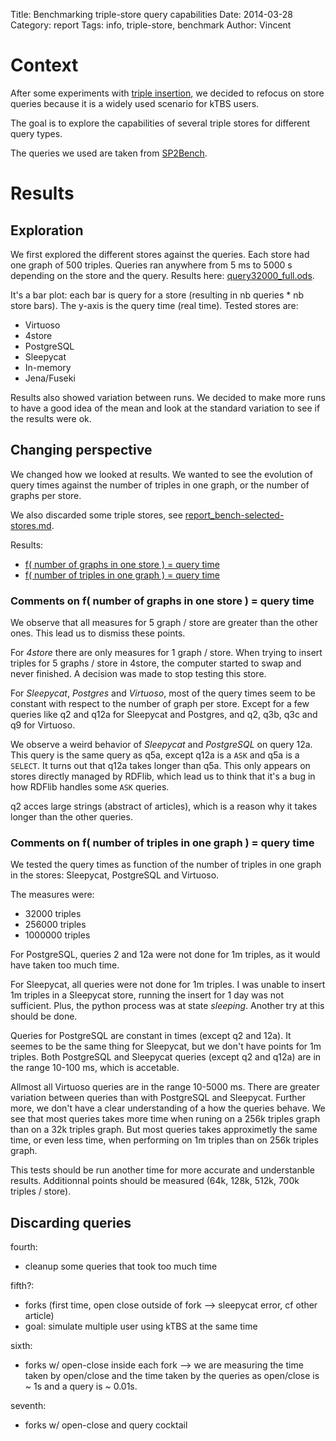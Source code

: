 Title: Benchmarking triple-store query capabilities
Date: 2014-03-28
Category: report
Tags: info, triple-store, benchmark
Author: Vincent



Context
=======

After some experiments with [triple insertion](report_triple-store-insert.md), we decided to refocus
on store queries because it is a widely used scenario for kTBS users.

The goal is to explore the capabilities of several triple stores for different query types.

The queries we used are taken from [SP2Bench][sp2bench-queries].


Results
=======

Exploration
-----------

We first explored the different stores against the queries.
Each store had one graph of 500 triples.
Queries ran anywhere from 5 ms to 5000 s depending on the store and the query.
Results here: [query32000_full.ods](../../bench_results/query32000_full.ods).

It's a bar plot: each bar is query for a store (resulting in nb queries * nb store bars).
The y-axis is the query time (real time).
Tested stores are:

- Virtuoso
- 4store
- PostgreSQL
- Sleepycat
- In-memory
- Jena/Fuseki

Results also showed variation between runs.
We decided to make more runs to have a good idea of the mean and look at the standard variation to see
if the results were ok.


Changing perspective
--------------------

We changed how we looked at results. We wanted to see the evolution of query times against the number of
triples in one graph, or the number of graphs per store.

We also discarded some triple stores, see [report_bench-selected-stores.md]().

Results:

- [f( number of graphs in one store ) = query time](../../bench_results/figure_ngraph_store_1.png)
- [f( number of triples in one graph ) = query time](../../bench_results/figure_ntriples_stores_1.pdf)


### Comments on f( number of graphs in one store ) = query time

We observe that all measures for 5 graph / store are greater than the other ones.
This lead us to dismiss these points.

For *4store* there are only measures for 1 graph / store.
When trying to insert triples for 5 graphs / store in 4store, the computer started to swap and never finished.
A decision was made to stop testing this store.

For *Sleepycat*, *Postgres* and *Virtuoso*, most of the query times seem to be constant with respect to
the number of graph per store. Except for a few queries like q2 and q12a for Sleepycat and Postgres, and q2, q3b, q3c and q9 for Virtuoso.

We observe a weird behavior of *Sleepycat* and *PostgreSQL* on query 12a.
This query is the same query as q5a, except q12a is a `ASK` and q5a is a `SELECT`.
It turns out that q12a takes longer than q5a.
This only appears on stores directly managed by RDFlib, which lead us to think that it's a bug in how RDFlib
handles some `ASK` queries.

q2 acces large strings (abstract of articles), which is a reason why it takes longer than the other queries.


### Comments on f( number of triples in one graph ) = query time

We tested the query times as function of the number of triples in one graph in the stores: Sleepycat, PostgreSQL and Virtuoso.

The measures were:

- 32000 triples
- 256000 triples
- 1000000 triples

For PostgreSQL, queries 2 and 12a were not done for 1m triples, as it would have taken too much time.

For Sleepycat, all queries were not done for 1m triples. I was unable to insert 1m triples in a Sleepycat store, running the insert for 1 day was not sufficient. Plus, the python process was at state *sleeping*.
Another try at this should be done.

Queries for PostgreSQL are constant in times (except q2 and 12a).
It seemes to be the same thing for Sleepycat, but we don't have points for 1m triples.
Both PostgreSQL and Sleepycat queries (except q2 and q12a) are in the range 10-100 ms, which is accetable.

Allmost all Virtuoso queries are in the range 10-5000 ms. There are greater variation between queries than with PostgreSQL and Sleepycat.
Further more, we don't have a clear understanding of a how the queries behave.
We see that most queries takes more time when runing on a 256k triples graph than on a 32k triples graph.
But most queries takes approximetly the same time, or even less time, when performing on 1m triples than on 256k triples graph.

This tests should be run another time for more accurate and understanble results.
Additionnal points should be measured (64k, 128k, 512k, 700k triples / store).


Discarding queries
------------------
fourth:

- cleanup some queries that took too much time


fifth?:

- forks (first time, open close outside of fork --> sleepycat error, cf other article)
- goal: simulate multiple user using kTBS at the same time


sixth:

- forks w/ open-close inside each fork --> we are measuring the time taken by open/close and the time taken
by the queries as open/close is ~ 1s and a query is ~ 0.01s.


seventh:

- forks w/ open-close and query cocktail



[sp2bench-queries]: http://dbis.informatik.uni-freiburg.de/index.php?project=SP2B/queries.php
